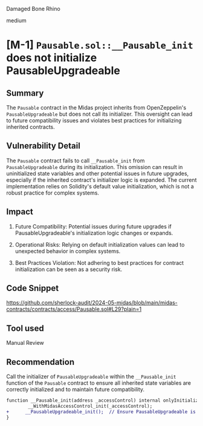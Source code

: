 Damaged Bone Rhino

medium

# [M-1] `Pausable.sol::__Pausable_init` does not initialize PausableUpgradeable

## Summary

The `Pausable` contract in the Midas project inherits from OpenZeppelin's `PausableUpgradeable` but does not call its initializer. This oversight can lead to future compatibility issues and violates best practices for initializing inherited contracts.

## Vulnerability Detail

The `Pausable` contract fails to call `__Pausable_init` from `PausableUpgradeable` during its initialization. This omission can result in uninitialized state variables and other potential issues in future upgrades, especially if the inherited contract's initializer logic is expanded. The current implementation relies on Solidity's default value initialization, which is not a robust practice for complex systems.

## Impact

1. Future Compatibility: Potential issues during future upgrades if PausableUpgradeable's initialization logic changes or expands.
   
2. Operational Risks: Relying on default initialization values can lead to unexpected behavior in complex systems.
   
3. Best Practices Violation: Not adhering to best practices for contract initialization can be seen as a security risk.

## Code Snippet

https://github.com/sherlock-audit/2024-05-midas/blob/main/midas-contracts/contracts/access/Pausable.sol#L29?plain=1

## Tool used

Manual Review

## Recommendation

Call the initializer of `PausableUpgradeable` within the `__Pausable_init` function of the `Pausable` contract to ensure all inherited state variables are correctly initialized and to maintain future compatibility.

```diff
function __Pausable_init(address _accessControl) internal onlyInitializing {
        __WithMidasAccessControl_init(_accessControl);
+      __PausableUpgradeable_init();  // Ensure PausableUpgradeable is initialized
}
```